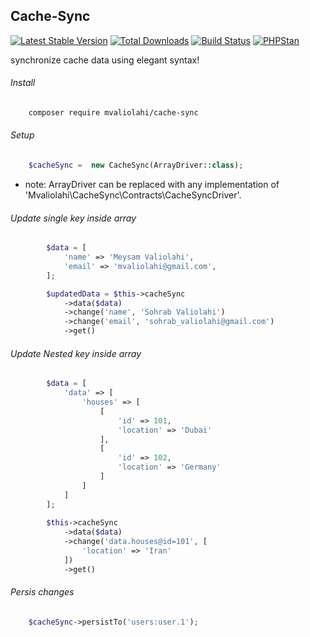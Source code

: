 ## Cache-Sync

[![Latest Stable Version](https://poser.pugx.org/mvaliolahi/cache-sync/v/stable)](https://packagist.org/packages/mvaliolahi/cache-sync)
[![Total Downloads](https://poser.pugx.org/mvaliolahi/cache-sync/downloads)](https://packagist.org/packages/mvaliolahi/cache-sync)
[![Build Status](https://travis-ci.org/mvaliolahi/cache-sync.svg?branch=master)](https://travis-ci.org/mvaliolahi/cache-sync)
[![PHPStan](https://img.shields.io/badge/PHPStan-enabled-brightgreen.svg?style=flat)](https://github.com/phpstan/phpstan) 
<!-- [![codecov](https://codecov.io/gh/mvaliolahi/cache-sync/branch/master/graph/badge.svg)](https://codecov.io/gh/mvaliolahi/cache-sync) --> 

synchronize cache data using elegant syntax!

###### Install
```bash
    composer require mvaliolahi/cache-sync
```

###### Setup
```php            
    $cacheSync =  new CacheSync(ArrayDriver::class);
```            


- note: ArrayDriver can be replaced with any implementation of 'Mvaliolahi\CacheSync\Contracts\CacheSyncDriver'.

###### Update single key inside array
```php
        $data = [
            'name' => 'Meysam Valiolahi',
            'email' => 'mvaliolahi@gmail.com',
        ];

        $updatedData = $this->cacheSync
            ->data($data)
            ->change('name', 'Sohrab Valiolahi')
            ->change('email', 'sohrab_valiolahi@gmail.com')
            ->get()
```            
            
###### Update Nested key inside array
```php
        $data = [
            'data' => [
                'houses' => [
                    [
                        'id' => 101,
                        'location' => 'Dubai'
                    ],
                    [
                        'id' => 102,
                        'location' => 'Germany'
                    ]
                ]
            ]
        ];
        
        $this->cacheSync
            ->data($data)
            ->change('data.houses@id=101', [
                'location' => 'Iran'
            ])
            ->get()        
```                  
            
###### Persis changes
```php  
    $cacheSync->persistTo('users:user.1');
```                        